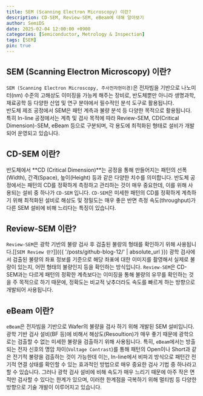 ```yaml
---
title: SEM (Scanning Electron Microscopy) 이란?
description: CD-SEM, Review-SEM, eBeam에 대해 알아보기
author: SemiDS
date: 2025-02-04 12:00:00 +0900
categories: [Semiconductor, Metrology & Inspection]
tags: [SEM]
pin: true
---
```


## SEM (Scanning Electron Microscopy) 이란?
`SEM (Scanning Electron Microscopy, 주사전자현미경)`은 전자빔을 기반으로 나노미터(nm) 수준의 고해상도 이미징을 가능케 해주는 장비로, 반도체뿐만 아니라 생명과학, 재료공학 등 다양한 산업 및 연구 분야에서 필수적인 분석 도구로 활용됩니다.  
반도체 제조 공정에서 SEM은 패턴 계측과 불량 분석 등 다양한 목적으로 활용됩니다. 특히 In-line 공정에서는 계측 및 검사 목적에 따라 Review-SEM, CD(Critical Dimension)-SEM, eBeam 등으로 구분되며, 각 용도에 최적화된 형태로 설비가 개발되어 운영되고 있습니다.

## CD-SEM 이란?
반도체에서 **CD (Critical Dimension)**는 공정을 통해 만들어지는 패턴의 선폭(Width), 간격(Space), 높이(Height) 등과 같은 다양한 치수를 의미합니다. 반도체 공정에서는 패턴의 CD를 정확하게 측정하고 관리하는 것이 매우 중요한데, 이를 위해 사용되는 설비 중 하나가 `CD-SEM` 입니다. `CD-SEM`은 미세한 패턴의 CD를 정확하게 계측하기 위해 최적화된 설비로 해상도 및 정밀도는 매우 좋은 반면 측정 속도(throughput)가 다른 SEM 설비에 비해 느리다는 특징이 있습니다. 

## Review-SEM 이란?
`Review-SEM`은 광학 기반의 불량 검사 후 검출된 불량의 형태를 확인하기 위해 사용됩니다.[[`SEM Review 란?`]]({{ '/posts/github-blog-12/' | absolute_url }}) 광학 검사에서 검출된 불량의 좌표 정보를 기준으로 해당 좌표에 대한 이미지를 촬영해서 실제로 불량이 있는지, 어떤 형태의 불량인지 등을 확인하는 방식입니다. `Review-SEM`은 CD-SEM과는 다르게 패턴의 정확한 계측보다는 이미징을 통해 불량의 유무를 확인하는 것을 주 목적으로 하기 때문에, 정확도는 비교적 낮추더라도 속도를 빠르게 하는 방향으로 개발되어 사용됩니다.

## eBeam 이란?
`eBeam`은 전자빔을 기반으로 Wafer의 불량을 검사 하기 위해 개발된 SEM 설비입니다. 광학 기반 검사 설비(BF 등)에 비해서 해상도(Resoultion)가 매우 좋기 때문에 광학으로는 검출할 수 없는 미세한 불량을 검출하기 위해 사용됩니다. 특히, `eBeam`에서는 방출되는 전자 신호의 명암 차이(`Voltage Contrast`)를 통해 패턴의 Open이나 Short과 같은 전기적 불량을 검출하는 것이 가능한데 이는, In-line에서 비파괴 방식으로 패턴간 전기적 연결 상태를 확인할 수 있는 효과적인 방법으로 매우 중요한 검사 기법 중 하나라고 할 수 있습니다. 그러나 광학 검사 설비에 비해 속도가 매우 느리기 때문에 아주 작은 면적만 검사할 수 있다는 한계가 있으며, 이러한 한계점을 극복하기 위해 멀티빔 등 다양한 방향으로 기술 개발이 이루어지고 있습니다.